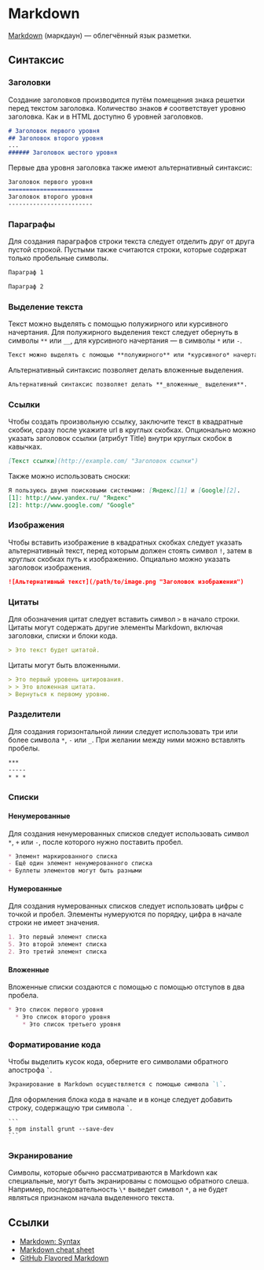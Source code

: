 # Markdown

[Markdown](https://en.wikipedia.org/wiki/Markdown) (маркдаун) — облегчённый язык разметки.

## Синтаксис

### Заголовки
Создание заголовков производится путём помещения знака решетки перед текстом заголовка. Количество знаков `#` соответствует уровню заголовка. Как и в HTML доступно 6 уровней заголовков.

```markdown
# Заголовок первого уровня
## Заголовок второго уровня
...
###### Заголовок шестого уровня
```

Первые два уровня заголовка также имеют альтернативный синтаксис:

```markdown
Заголовок первого уровня
========================
Заголовок второго уровня
------------------------
```

### Параграфы
Для создания параграфов строки текста следует отделить друг от друга пустой строкой. Пустыми также считаются строки, которые содержат только пробельные символы.

```markdown
Параграф 1

Параграф 2
```

### Выделение текста
Текст можно выделять с помощью полужирного или курсивного начертания. Для полужирного выделения текст следует обернуть в символы `**` или `__`, для курсивного начертания — в символы `*` или `-`.

```markdown
Текст можно выделять с помощью **полужирного** или *курсивного* начертания.
```

Альтернативный синтаксис позволяет делать вложенные выделения.

```markdown
Альтернативный синтаксис позволяет делать **_вложенные_ выделения**.
```

### Ссылки
Чтобы создать произвольную ссылку, заключите текст в квадратные скобки, сразу после укажите url в круглых скобках. Опционально можно указать заголовок ссылки (атрибут Title) внутри круглых скобок в кавычках.

```markdown
[Текст ссылки](http://example.com/ "Заголовок ссылки")
```

Также можно использовать сноски:

```markdown
Я пользуюсь двумя поисковыми системами: [Яндекс][1] и [Google][2].
[1]: http://www.yandex.ru/ "Яндекс"
[2]: http://www.google.com/ "Google"
```

### Изображения
Чтобы вставить изображение в квадратных скобках следует указать альтернативный текст, перед которым должен стоять символ `!`, затем в круглых скобках путь к изображению. Опциально можно указать заголовок изображения.

```markdown
![Альтернативный текст](/path/to/image.png "Заголовок изображения")
```

### Цитаты
Для обозначения цитат следует вставить символ `>` в начало строки. Цитаты могут содержать другие элементы Markdown, включая заголовки, списки и блоки кода.

```markdown
> Это текст будет цитатой.
```

Цитаты могут быть вложенными.

```markdown
> Это первый уровень цитирования.
> > Это вложенная цитата.
> Вернуться к первому уровню.
```

### Разделители
Для создания горизонтальной линии следует использовать три или более символа `*`, `-` или `_`. При желании между ними можно вставлять пробелы.

```markdown
***
-----
* * *
```

### Списки

#### Ненумерованные
Для создания ненумерованных списков следует использовать символ `*`, `+` или `-`, после которого нужно поставить пробел.

```markdown
* Элемент маркированного списка
- Ещё один элемент ненумерованного списка
+ Буллеты элементов могут быть разными
```

#### Нумерованные
Для создания нумерованных списков следует использовать цифры с точкой и пробел. Элементы нумеруются по порядку, цифра в начале строки не имеет значения.

```markdown
1. Это первый элемент списка
5. Это второй элемент списка
2. Это третий элемент списка
```

#### Вложенные
Вложенные списки создаются с помощью с помощью отступов в два пробела.

```markdown
* Это список первого уровня
  * Это список второго уровня
    * Это список третьего уровня
```

### Форматирование кода
Чтобы выделить кусок кода, оберните его символами обратного апострофа `` ` ``.

```markdown
Экранирование в Markdown осуществляется с помощью символа `\`.
```

Для оформления блока кода в начале и в конце следует добавить строку, содержащую три символа `` ` ``.

    ```
    $ npm install grunt --save-dev
    ```

### Экранирование
Символы, которые обычно рассматриваются в Markdown как специальные, могут быть экранированы с помощью обратного слеша. Например, последовательность `\*` выведет символ `*`, а не будет являться признаком начала выделенного текста.

## Ссылки
- [Markdown: Syntax](http://daringfireball.net/projects/markdown/syntax)
- [Markdown cheat sheet](http://warpedvisions.org/projects/markdown-cheat-sheet/)
- [GitHub Flavored Markdown](https://help.github.com/articles/github-flavored-markdown/)